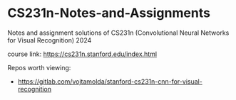 # CS231n-Notes-and-Assignments
Notes and assignment solutions of CS231n (Convolutional Neural Networks for Visual Recognition) 2024

course link: https://cs231n.stanford.edu/index.html

Repos worth viewing: 
- https://gitlab.com/vojtamolda/stanford-cs231n-cnn-for-visual-recognition
